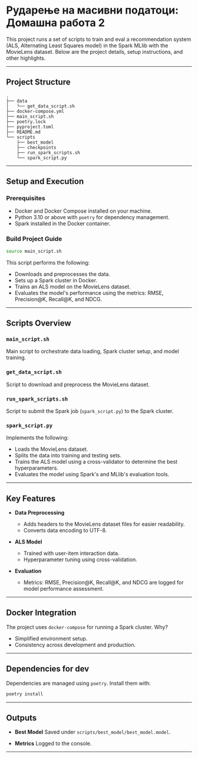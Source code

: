 
# Рударење на масивни податоци: Домашна работа 2

This project runs a set of scripts to train and eval a recommendation system (ALS, Alternating Least Squares model) in the Spark MLlib with the MovieLens dataset. Below are the project details, setup instructions, and other highlights.

---

## Project Structure

```
.
├── data
│   └── get_data_script.sh
├── docker-compose.yml
├── main_script.sh
├── poetry.lock
├── pyproject.toml
├── README.md
└── scripts
    ├── best_model
    ├── checkpoints
    ├── run_spark_scripts.sh
    └── spark_script.py
```

---

## Setup and Execution

### Prerequisites

- Docker and Docker Compose installed on your machine.
- Python 3.10 or above with `poetry` for dependency management.
- Spark installed in the Docker container.

### Build Project Guide

```bash
source main_script.sh
```

This script performs the following:
- Downloads and preprocesses the data.
- Sets up a Spark cluster in Docker.
- Trains an ALS model on the MovieLens dataset.
- Evaluates the model's performance using the metrics: RMSE, Precision@K, Recall@K, and NDCG.

---

## Scripts Overview

### `main_script.sh`
Main script to orchestrate data loading, Spark cluster setup, and model training.

### `get_data_script.sh`
Script to download and preprocess the MovieLens dataset.

### `run_spark_scripts.sh`
Script to submit the Spark job (`spark_script.py`) to the Spark cluster.

### `spark_script.py`
Implements the following:
- Loads the MovieLens dataset.
- Splits the data into training and testing sets.
- Trains the ALS model using a cross-validator to determine the best hyperparameters.
- Evaluates the model using Spark's and MLlib's evaluation tools.

---

## Key Features

- **Data Preprocessing**
  - Adds headers to the MovieLens dataset files for easier readability.
  - Converts data encoding to UTF-8.

- **ALS Model**
  - Trained with user-item interaction data.
  - Hyperparameter tuning using cross-validation.

- **Evaluation**
  - Metrics: RMSE, Precision@K, Recall@K, and NDCG are logged for model performance assessment.

---

## Docker Integration

The project uses `docker-compose` for running a Spark cluster. Why?
- Simplified environment setup.
- Consistency across development and production.

---

## Dependencies for dev

Dependencies are managed using `poetry`. Install them with:
```bash
poetry install
```

---

## Outputs

- **Best Model**
  Saved under `scripts/best_model/best_model.model`.

- **Metrics**
  Logged to the console.

---